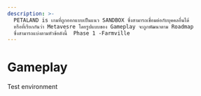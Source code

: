 ```yaml
---
description: >-
  PETALAND is เกมที่ถูกออกแบบเป็นแนว SANDBOX ซึ่งสามารถเชื่อมต่อกับบุคคลอื่นได้
  หรือที่เรียกกันว่า Metavesre โดยรูปแบบของ Gameplay จะถูกพัฒนาตาม Roadmap
  ซึ่งสามารถแบ่งตามหัวข้อดังนี้  Phase 1 -Farmville
---
```


# Gameplay

Test environment
